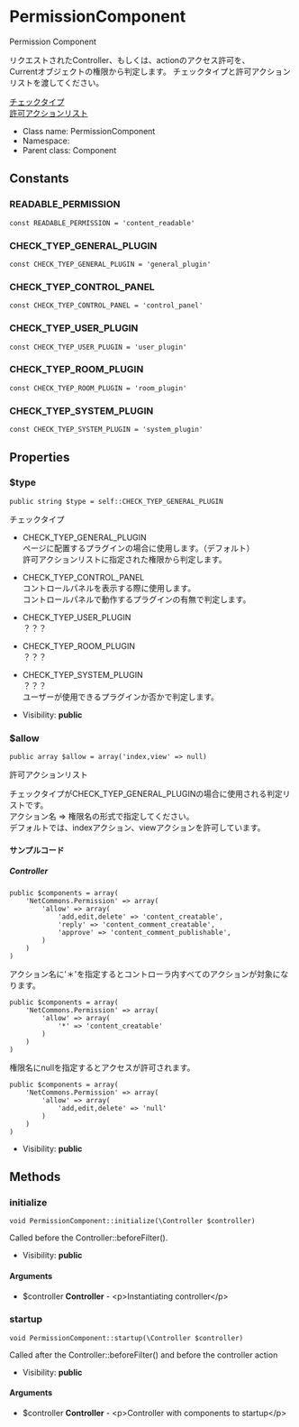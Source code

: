 PermissionComponent
===============

Permission Component

リクエストされたController、もしくは、actionのアクセス許可を、<br>
Currentオブジェクトの権限から判定します。
チェックタイプと許可アクションリストを渡してください。

[チェックタイプ](#type)<br>
[許可アクションリスト](#allow)


* Class name: PermissionComponent
* Namespace: 
* Parent class: Component



Constants
----------


### READABLE_PERMISSION

    const READABLE_PERMISSION = 'content_readable'





### CHECK_TYEP_GENERAL_PLUGIN

    const CHECK_TYEP_GENERAL_PLUGIN = 'general_plugin'





### CHECK_TYEP_CONTROL_PANEL

    const CHECK_TYEP_CONTROL_PANEL = 'control_panel'





### CHECK_TYEP_USER_PLUGIN

    const CHECK_TYEP_USER_PLUGIN = 'user_plugin'





### CHECK_TYEP_ROOM_PLUGIN

    const CHECK_TYEP_ROOM_PLUGIN = 'room_plugin'





### CHECK_TYEP_SYSTEM_PLUGIN

    const CHECK_TYEP_SYSTEM_PLUGIN = 'system_plugin'





Properties
----------


### $type

    public string $type = self::CHECK_TYEP_GENERAL_PLUGIN

チェックタイプ

* CHECK_TYEP_GENERAL_PLUGIN<br>
ページに配置するプラグインの場合に使用します。（デフォルト）<br>
許可アクションリストに指定された権限から判定します。

* CHECK_TYEP_CONTROL_PANEL<br>
コントロールパネルを表示する際に使用します。<br>
コントロールパネルで動作するプラグインの有無で判定します。

* CHECK_TYEP_USER_PLUGIN<br>
？？？

* CHECK_TYEP_ROOM_PLUGIN<br>
？？？

* CHECK_TYEP_SYSTEM_PLUGIN<br>
？？？<br>
ユーザーが使用できるプラグインか否かで判定します。

* Visibility: **public**


### $allow

    public array $allow = array('index,view' => null)

許可アクションリスト

チェックタイプがCHECK_TYEP_GENERAL_PLUGINの場合に使用される判定リストです。<br>
アクション名 => 権限名の形式で指定してください。<br>
デフォルトでは、indexアクション、viewアクションを許可しています。
#### サンプルコード
##### Controller
```
public $components = array(
	'NetCommons.Permission' => array(
		'allow' => array(
			'add,edit,delete' => 'content_creatable',
			'reply' => 'content_comment_creatable',
			'approve' => 'content_comment_publishable',
		)
	)
)
```

アクション名に'＊'を指定するとコントローラ内すべてのアクションが対象になります。
```
public $components = array(
	'NetCommons.Permission' => array(
		'allow' => array(
			'*' => 'content_creatable'
		)
	)
)
```

権限名にnullを指定するとアクセスが許可されます。
```
public $components = array(
	'NetCommons.Permission' => array(
		'allow' => array(
			'add,edit,delete' => 'null'
		)
	)
)
```

* Visibility: **public**


Methods
-------


### initialize

    void PermissionComponent::initialize(\Controller $controller)

Called before the Controller::beforeFilter().



* Visibility: **public**


#### Arguments
* $controller **Controller** - &lt;p&gt;Instantiating controller&lt;/p&gt;



### startup

    void PermissionComponent::startup(\Controller $controller)

Called after the Controller::beforeFilter() and before the controller action



* Visibility: **public**


#### Arguments
* $controller **Controller** - &lt;p&gt;Controller with components to startup&lt;/p&gt;


